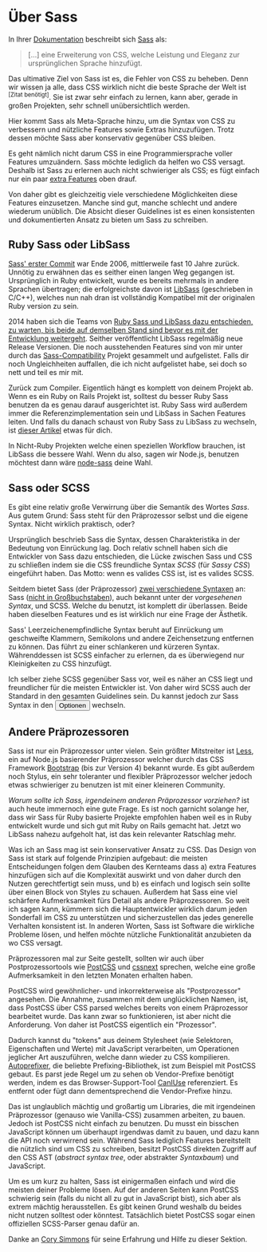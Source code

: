 
# Über Sass

In Ihrer [Dokumentation](http://sass-lang.com/documentation/file.SASS_REFERENCE.html) beschreibt sich [Sass](http://sass-lang.com) als:

> […] eine Erweiterung von CSS, welche Leistung und Eleganz zur ursprünglichen Sprache hinzufügt.

Das ultimative Ziel von Sass ist es, die Fehler von CSS zu beheben. Denn wir wissen ja alle, dass CSS wirklich nicht die beste Sprache der Welt ist <sup>[Zitat benötigt]</sup>. Sie ist zwar sehr einfach zu lernen, kann aber, gerade in großen Projekten, sehr schnell unübersichtlich werden.

Hier kommt Sass als Meta-Sprache hinzu, um die Syntax von CSS zu verbessern und nützliche Features sowie Extras hinzuzufügen. Trotz dessen möchte Sass aber konservativ gegenüber CSS bleiben.

Es geht nämlich nicht darum CSS in eine Programmiersprache voller Features umzuändern. Sass möchte lediglich da helfen wo CSS versagt. Deshalb ist Sass zu erlernen auch nicht schwieriger als CSS; es fügt einfach nur ein paar [extra Features](http://sitepoint.com/sass-reference/) oben drauf.

Von daher gibt es gleichzeitig viele verschiedene Möglichkeiten diese Features einzusetzen. Manche sind gut, manche schlecht und andere wiederum unüblich. Die Absicht dieser Guidelines ist es einen konsistenten und dokumentierten Ansatz zu bieten um Sass zu schreiben.

## Ruby Sass oder LibSass

[Sass' erster Commit](https://github.com/hcatlin/sass/commit/fa5048ba405619273e474a50400c7243fbff54fe) war Ende 2006, mittlerweile fast 10 Jahre zurück. Unnötig zu erwähnen das es seither einen langen Weg gegangen ist. Ursprünglich in Ruby entwickelt, wurde es bereits mehrmals in andere Sprachen übertragen; die erfolgreichste davon ist [LibSass](http://webdesign.tutsplus.com/articles/getting-to-know-libsass--cms-23114) (geschrieben in C/C++), welches nun nah dran ist vollständig Kompatibel mit der originalen Ruby version zu sein.

2014 haben sich die Teams von [Ruby Sass und LibSass dazu entschieden, zu warten, bis beide auf demselben Stand sind bevor es mit der Entwicklung weitergeht](https://github.com/sass/libsass/wiki/The-LibSass-Compatibility-Plan). Seither veröffentlicht LibSass regelmäßig neue Release Versionen. Die noch ausstehenden Features sind von mir unter durch das [Sass-Compatibility](http://sass-compatibility.github.io) Projekt gesammelt und aufgelistet. Falls dir noch Ungleichheiten auffallen, die ich nicht aufgelistet habe, sei doch so nett und teil es mir mit.

Zurück zum Compiler. Eigentlich hängt es komplett von deinem Projekt ab. Wenn es ein Ruby on Rails Projekt ist, solltest du besser Ruby Sass benutzen da es genau darauf ausgerichtet ist. Ruby Sass wird außerdem immer die Referenzimplementation sein und LibSass in Sachen Features leiten. Und falls du danach schaust von Ruby Sass zu LibSass zu wechseln, ist [dieser Artikel](http://www.sitepoint.com/switching-ruby-sass-libsass/) etwas für dich.

In Nicht-Ruby Projekten welche einen speziellen Workflow brauchen, ist LibSass die bessere Wahl. Wenn du also, sagen wir Node.js, benutzen möchtest dann wäre [node-sass](https://github.com/sass/node-sass) deine Wahl.

## Sass oder SCSS

Es gibt eine relativ große Verwirrung über die Semantik des Wortes *Sass*. Aus gutem Grund: Sass steht für den Präprozessor selbst und die eigene Syntax. Nicht wirklich praktisch, oder?

Ursprünglich beschrieb Sass die Syntax, dessen Charakteristika in der Bedeutung von Einrückung lag. Doch relativ schnell haben sich die Entwickler von Sass dazu entschieden, die Lücke zwischen Sass und CSS zu schließen indem sie die CSS freundliche Syntax *SCSS* (für *Sassy CSS*) eingeführt haben. Das Motto: wenn es valides CSS ist, ist es valides SCSS.

Seitdem bietet Sass (der Präprozessor) [zwei verschiedene Syntaxen](http://www.sitepoint.com/whats-difference-sass-scss/) an: Sass ([nicht in Großbuchstaben](http://sassnotsass.com)), auch bekannt unter der *vorgesehenen Syntax*, und SCSS. Welche du benutzt, ist komplett dir überlassen. Beide haben dieselben Features und es ist wirklich nur eine Frage der Ästhetik.

Sass' Leerzeichenempfindliche Syntax beruht auf Einrückung um geschweifte Klammern, Semikolons und andere Zeichensetzung entfernen zu können. Das führt zu einer schlankeren und kürzeren Syntax. Währenddessen ist SCSS einfacher zu erlernen, da es überwiegend nur Kleinigkeiten zu CSS hinzufügt.

Ich selber ziehe SCSS gegenüber Sass vor, weil es näher an CSS liegt und freundlicher für die meisten Entwickler ist. Von daher wird SCSS auch der Standard in den gesamten Guidelines sein. Du kannst jedoch zur Sass Syntax in den <button type="button" data-modal-show="options-panel" class="link-like">Optionen</button> wechseln.

## Andere Präprozessoren

Sass ist nur ein Präprozessor unter vielen. Sein größter Mitstreiter ist [Less](http://lesscss.org/), ein auf Node.js basierender Präprozessor welcher durch das CSS Framework [Bootstrap](http://getbootstrap.com/) (bis zur Version 4) bekannt wurde. Es gibt außerdem noch  Stylus, ein sehr toleranter und flexibler Präprozessor welcher jedoch etwas schwieriger zu benutzen ist mit einer kleineren Community.

*Warum sollte ich Sass, irgendeinem anderen Präprozessor vorziehen?* ist auch heute immernoch eine gute Frage. Es ist noch garnicht solange her, dass wir Sass für Ruby basierte Projekte empfohlen haben weil es in Ruby entwickelt wurde und sich gut mit Ruby on Rails gemacht hat. Jetzt wo LibSass nahezu aufgeholt hat, ist das kein relevanter Ratschlag mehr.

Was ich an Sass mag ist sein konservativer Ansatz zu CSS. Das Design von Sass ist stark auf folgende Prinzipien aufgebaut: die meisten Entscheidungen folgen dem Glauben des Kernteams dass a) extra Features hinzufügen sich auf die Komplexität auswirkt und von daher durch den Nutzen gerechtfertigt sein muss, und b) es einfach und logisch sein sollte über einen Block von Styles zu schauen. Außerdem hat Sass eine viel schärfere Aufmerksamkeit fürs Detail als andere Präprozessoren. So weit ich sagen kann, kümmern sich die Hauptentwickler wirklich darum jeden Sonderfall im CSS zu unterstützen und sicherzustellen das jedes generelle Verhalten konsistent ist. In anderen Worten, Sass ist Software die wirkliche Probleme lösen, und helfen möchte nützliche Funktionalität anzubieten da wo CSS versagt.

Präprozessoren mal zur Seite gestellt, sollten wir auch über Postprozessortools wie [PostCSS](https://github.com/postcss/postcss) und [cssnext](https://cssnext.github.io/) sprechen, welche eine große Aufmerksamkeit in den letzten Monaten erhalten haben.

PostCSS wird gewöhnlicher- und inkorrekterweise als "Postprozessor" angesehen. Die Annahme, zusammen mit dem unglücklichen Namen, ist, dass PostCSS über CSS parsed welches bereits von einem Präprozessor bearbeitet wurde. Das kann zwar so funktionieren, ist aber nicht die Anforderung. Von daher ist PostCSS eigentlich ein "Prozessor".

Dadurch kannst du "tokens" aus deinem Stylesheet (wie Selektoren, Eigenschaften und Werte) mit JavaScript verarbeiten, um Operationen jeglicher Art auszuführen, welche dann wieder zu CSS kompilieren. [Autoprefixer](https://github.com/postcss/autoprefixer), die beliebte Prefixing-Bibliothek, ist zum Beispiel mit PostCSS gebaut. Es parst jede Regel um zu sehen ob Vendor-Prefixe benötigt werden, indem es das Browser-Support-Tool [CanIUse](http://caniuse.com) referenziert. Es entfernt oder fügt dann dementsprechend die Vendor-Prefixe hinzu.

Das ist unglaublich mächtig und großartig um Libraries, die mit irgendeinen Präprozessor (genauso wie Vanilla-CSS) zusammen arbeiten, zu bauen. Jedoch ist PostCSS nicht einfach zu benutzen. Du musst ein bisschen JavaScript können um überhaupt irgendwas damit zu bauen, und dazu kann die API noch verwirrend sein. Während Sass lediglich Features bereitstellt die nützlich sind um CSS zu schreiben, besitzt PostCSS direkten Zugriff auf den CSS AST (*abstract syntax tree*, oder abstrakter *Syntaxbaum*) und JavaScript.

Um es um kurz zu halten, Sass ist einigermaßen einfach und wird die meisten deiner Probleme lösen. Auf der anderen Seiten kann PostCSS schwierig sein (falls du nicht all zu gut in JavaScript bist), sich aber als extrem mächtig herausstellen. Es gibt keinen Grund weshalb du beides nicht nutzen solltest oder könntest. Tatsächlich bietet PostCSS sogar einen offiziellen SCSS-Parser genau dafür an.

<div class="note">
  <p>Danke an <a href="https://github.com/corysimmons">Cory Simmons</a> für seine Erfahrung und Hilfe zu dieser Sektion.</p>
</div>